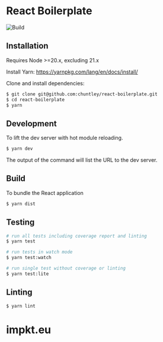 React Boilerplate
========

![Build](https://github.com/chuntley/react-boilerplate/workflows/Build/badge.svg)

Installation
---

Requires Node >=20.x, excluding 21.x

Install Yarn: https://yarnpkg.com/lang/en/docs/install/

Clone and install dependencies:

```bash
$ git clone git@github.com:chuntley/react-boilerplate.git
$ cd react-boilerplate
$ yarn
```

Development
---
To lift the dev server with hot module reloading.
```bash
$ yarn dev
```
The output of the command will list the URL to the dev server.

Build
---

To bundle the React application
```bash
$ yarn dist
```

Testing
---

```bash
# run all tests including coverage report and linting
$ yarn test

# run tests in watch mode
$ yarn test:watch

# run single test without coverage or linting
$ yarn test:lite
```

Linting
---
```bash
$ yarn lint
```
# impkt.eu

